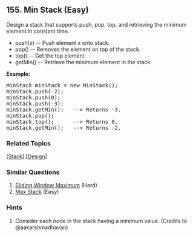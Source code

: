<!--|This file generated by command(leetcode description); DO NOT EDIT.    |-->
<!--+----------------------------------------------------------------------+-->
<!--|@author    Openset <openset.wang@gmail.com>                           |-->
<!--|@link      https://github.com/openset                                 |-->
<!--|@home      https://github.com/openset/leetcode                        |-->
<!--+----------------------------------------------------------------------+-->

## 155. Min Stack (Easy)

<p>
Design a stack that supports push, pop, top, and retrieving the minimum element in constant time.
<ul>
<li>
push(x) -- Push element x onto stack.
</li>
<li>
pop() -- Removes the element on top of the stack.
</li>
<li>
top() -- Get the top element.
</li>
<li>
getMin() -- Retrieve the minimum element in the stack.
</li>
</ul>
</p>

<p><b>Example:</b><br />
<pre>
MinStack minStack = new MinStack();
minStack.push(-2);
minStack.push(0);
minStack.push(-3);
minStack.getMin();   --> Returns -3.
minStack.pop();
minStack.top();      --> Returns 0.
minStack.getMin();   --> Returns -2.
</pre>
</p>

### Related Topics
[[Stack](https://github.com/openset/leetcode/tree/master/tag/stack/README.md)]
[[Design](https://github.com/openset/leetcode/tree/master/tag/design/README.md)]

### Similar Questions
  1. [Sliding Window Maximum](https://github.com/openset/leetcode/tree/master/problems/sliding-window-maximum) (Hard)
  1. [Max Stack](https://github.com/openset/leetcode/tree/master/problems/max-stack) (Easy)

### Hints
  1. Consider each node in the stack having a minimum value. (Credits to @aakarshmadhavan)
